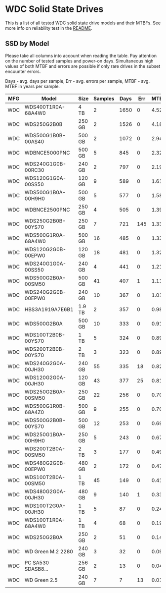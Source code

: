 WDC Solid State Drives
======================

This is a list of all tested WDC solid state drive models and their MTBFs. See
more info on reliability test in the [README](https://github.com/bsdhw/SMART).

SSD by Model
------------

Please take all columns into account when reading the table. Pay attention on the
number of tested samples and power-on days. Simultaneous high values of both MTBF
and errors are possible if only rare drives in the subset encounter errors.

Days - avg. days per sample,
Err  - avg. errors per sample,
MTBF - avg. MTBF in years per sample.

| MFG       | Model              | Size   | Samples | Days  | Err   | MTBF |
|-----------|--------------------|--------|---------|-------|-------|------|
| WDC       | WDS400T1R0A-68A4W0 | 4 TB   | 2       | 1650  | 0     | 4.52   |
| WDC       | WDS250G2B0B        | 250 GB | 2       | 1526  | 0     | 4.18   |
| WDC       | WDS500G1B0B-00AS40 | 500 GB | 2       | 1072  | 0     | 2.94   |
| WDC       | WDBNCE5000PNC      | 500 GB | 5       | 845   | 0     | 2.32   |
| WDC       | WDS240G1G0B-00RC30 | 240 GB | 2       | 797   | 0     | 2.19   |
| WDC       | WDS120G1G0A-00SS50 | 120 GB | 9       | 589   | 0     | 1.61   |
| WDC       | WDS500G1B0A-00H9H0 | 500 GB | 5       | 577   | 0     | 1.58   |
| WDC       | WDBNCE2500PNC      | 250 GB | 4       | 505   | 0     | 1.39   |
| WDC       | WDS250G2B0B-00YS70 | 250 GB | 7       | 721   | 145   | 1.33   |
| WDC       | WDS500G1R0A-68A4W0 | 500 GB | 16      | 485   | 0     | 1.33   |
| WDC       | WDS120G2G0B-00EPW0 | 120 GB | 18      | 481   | 0     | 1.32   |
| WDC       | WDS240G1G0A-00SS50 | 240 GB | 4       | 441   | 0     | 1.21   |
| WDC       | WDS500G2B0A-00SM50 | 500 GB | 41      | 407   | 1     | 1.11   |
| WDC       | WDS240G2G0B-00EPW0 | 240 GB | 10      | 367   | 0     | 1.01   |
| WDC       | HBS3A1919A7E6B1    | 1.9 TB | 2       | 357   | 0     | 0.98   |
| WDC       | WDS500G2B0A        | 500 GB | 10      | 333   | 0     | 0.91   |
| WDC       | WDS100T2B0B-00YS70 | 1 TB   | 5       | 324   | 0     | 0.89   |
| WDC       | WDS200T2B0B-00YS70 | 2 TB   | 3       | 323   | 0     | 0.89   |
| WDC       | WDS240G2G0A-00JH30 | 240 GB | 55      | 335   | 18    | 0.82   |
| WDC       | WDS120G2G0A-00JH30 | 120 GB | 43      | 377   | 25    | 0.81   |
| WDC       | WDS250G2B0A-00SM50 | 250 GB | 22      | 256   | 0     | 0.70   |
| WDC       | WDS500G1R0B-68A4Z0 | 500 GB | 9       | 255   | 0     | 0.70   |
| WDC       | WDS500G2B0B-00YS70 | 500 GB | 12      | 253   | 0     | 0.69   |
| WDC       | WDS250G1B0A-00H9H0 | 250 GB | 5       | 243   | 0     | 0.67   |
| WDC       | WDS200T2B0A-00SM50 | 2 TB   | 3       | 177   | 0     | 0.49   |
| WDC       | WDS480G2G0B-00EPW0 | 480 GB | 2       | 172   | 0     | 0.47   |
| WDC       | WDS100T2B0A-00SM50 | 1 TB   | 45      | 149   | 0     | 0.41   |
| WDC       | WDS480G2G0A-00JH30 | 480 GB | 9       | 140   | 1     | 0.33   |
| WDC       | WDS100T2G0A-00JH30 | 1 TB   | 5       | 87    | 0     | 0.24   |
| WDC       | WDS100T1R0A-68A4W0 | 1 TB   | 4       | 68    | 0     | 0.19   |
| WDC       | WDS250G2B0A        | 250 GB | 2       | 51    | 0     | 0.14   |
| WDC       | WD Green M.2 2280  | 240 GB | 3       | 32    | 0     | 0.09   |
| WDC       | PC SA530 SDASB8... | 256 GB | 2       | 13    | 0     | 0.04   |
| WDC       | WD Green 2.5       | 240 GB | 7       | 7     | 13    | 0.01   |
